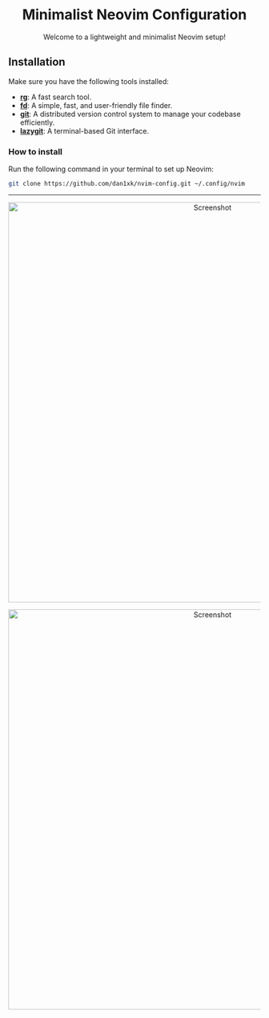 <h1 align="center">
  Minimalist Neovim Configuration
</h1>
<p align="center">
  Welcome to a lightweight and minimalist Neovim setup!
</p>

## Installation

Make sure you have the following tools installed:

- **[rg](https://github.com/BurntSushi/ripgrep)**: A fast search tool.
- **[fd](https://github.com/sharkdp/fd)**: A simple, fast, and user-friendly file finder.
- **[git](https://git-scm.com/)**: A distributed version control system to manage your codebase efficiently.
- **[lazygit](https://github.com/jesseduffield/lazygit)**: A terminal-based Git interface.

### How to install

Run the following command in your terminal to set up Neovim:

```bash
git clone https://github.com/dan1xk/nvim-config.git ~/.config/nvim
```

---
<p align="center">
  <img src="https://github.com/user-attachments/assets/6ad59947-97cb-4d42-b5d7-2f708ef2e436" alt="Screenshot" width="800">
</p>
<p align="center">
  <img src="https://github.com/user-attachments/assets/3c5c4648-acde-46a2-95c9-6249118b911f" alt="Screenshot" width="800">
</p>

